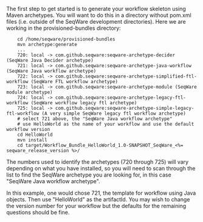 The first step to get started is to generate your workflow skeleton using Maven 
archetypes. You will want to do this in a directory without pom.xml files (i.e. 
outside of the SeqWare development directories).  Here we are working in the provisioned-bundles directory: 
         
        cd /home/seqware/provisioned-bundles
        mvn archetype:generate 
        ... 
        720: local -> com.github.seqware:seqware-archetype-decider (SeqWare Java Decider archetype) 
        721: local -> com.github.seqware:seqware-archetype-java-workflow (SeqWare Java workflow archetype) 
        722: local -> com.github.seqware:seqware-archetype-simplified-ftl-workflow (SeqWare FTL workflow archetype) 
        723: local -> com.github.seqware:seqware-archetype-module (SeqWare module archetype) 
        724: local -> com.github.seqware:seqware-archetype-legacy-ftl-workflow (SeqWare workflow legacy ftl archetype) 
        725: local -> com.github.seqware:seqware-archetype-simple-legacy-ftl-workflow (A very simple SeqWare legacy ftl workflow archetype) 
        # select 721 above, the "SeqWare Java workflow archetype" 
        # use HelloWorld as the name of your workflow and use the default workflow version 
        cd HelloWorld 
        mvn install 
        cd target/Workflow_Bundle_HelloWorld_1.0-SNAPSHOT_SeqWare_<%= seqware_release_version %>/ 
 
The numbers used to identify  the archetypes (720 through 725) will vary 
depending on what you have installed, so you will need to scan through the list 
to find the SeqWare archetype you are looking for, in this case "SeqWare Java workflow archetype". 
 
In this example, one would chose 721, the template for workflow using Java 
objects.  Then use "HelloWorld" as the artifactId.  You may wish to change the 
version number for your workflow but the defaults for the remaining questions 
should be fine. 

